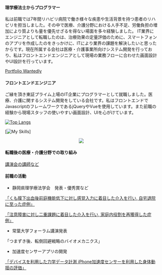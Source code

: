 #### 理学療法士からプログラマー 

 私は前職では7年間リハビリ病院で働き様々な疾患や生活背景を持つ患者のリハビリを担当しました。その中で医療、介護分野における人手不足、労働負担の増加により質よりも量を優先せざるを得ない場面を多々経験しました。
 IT業界にエンジニアとして転職したのは、治療効果の定量評価のために、スマートフォンのアプリを作成したのをきっかけに、ITにより業界の課題を解決したいと思ったからです。現在所属する会社は医療・介護事業所向けシステム開発を行っており、私はフロントエンドエンジニアとして現場の業務フローに合わせた画面設計やUI設計を行っています。

[Portfolio ](https://naito-portfolio.netlify.app/)
[Wantedly ](https://www.wantedly.com/id/naito_yuma)

#### フロントエンドエンジニア
ご縁を頂き東証プライム上場のIT企業にプログラマーとして就職しました。医療、介護に関するシステム開発をしている会社です。私はフロントエンドでJavascriptのフレームワークであるjQueryやVueを使用しています。また前職の経験から現場スタッフの使いやすい画面設計、UIを心がけています。


 [![Top Langs](https://github-readme-stats.vercel.app/api/top-langs/?username=naitoyuma3230&layout=compact)](https://github.com/anuraghazra/github-readme-stats)

[![My Skills](https://skillicons.dev/icons?i=js,ts,jquery,vue,nuxtjs,vite,scss,tailwind,php,laravel,py,docker,azure,firebase)]

<p align="center">
  <a href="https://skillicons.dev">
    <img src="https://skillicons.dev/icons?i=git,kubernetes,docker,c,vim" />
  </a>
</p>

#### 転職後の医療・介護分野での取り組み

[講演会の講師など](https://www.pt-ot-st.net/index.php/seminar/detail/84749/preview)


#### 前職の活動
- 静岡県理学療法学会　発表・優秀賞など

[「くも膜下出血後前庭機能低下に対し感覚入力に着目した介入を行い, 自宅退院に至った症例」](https://mol.medicalonline.jp/search/result?from=form_simple&query=%C6%E2%C6%A3%CD%B4%C7%CF&num=20)

[「注意障害に対し二重課題に着目した介入を行い, 家庭内役割を再獲得した症例」](https://mol.medicalonline.jp/search/result?from=form_simple&query=%C6%E2%C6%A3%CD%B4%C7%CF&num=20)

- 常葉大学フォーラム講演発表

「つまずき後、転倒回避戦略のバイオメカニクス」

- 加速度センサーアプリの開発

[「デバイスを利用した力学データ計測 iPhone加速度センサーを利用した身体動揺の評価」](https://docs.google.com/presentation/d/15LNVibVr49zHP8qz6Q8uPN088N5qiy3Lrc9ewvshvY0/edit?usp=sharing)
